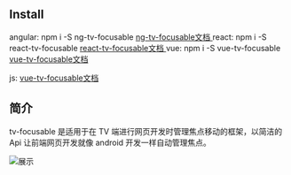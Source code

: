 ## Install   
angular: npm i -S ng-tv-focusable  [ng-tv-focusable文档 ](https://blog.csdn.net/sllailcp/article/details/109445268) 
react: npm i -S react-tv-focusable      [react-tv-focusable文档 ](https://blog.csdn.net/sllailcp/article/details/109444532) 
vue: npm i -S vue-tv-focusable      [vue-tv-focusable文档 ](https://blog.csdn.net/sllailcp/article/details/109044265) 

js:<script src="focusable.js"></script>  [vue-tv-focusable文档 ](https://blog.csdn.net/sllailcp/article/details/109447289) 

## 简介
tv-focusable 是适用于在 TV 端进行网页开发时管理焦点移动的框架，以简洁的 Api 让前端网页开发就像 android 开发一样自动管理焦点。

![展示](https://img-blog.csdnimg.cn/20201016100758392.gif#pic_center)
